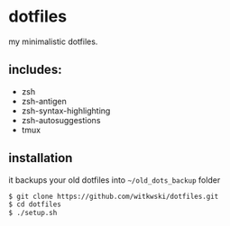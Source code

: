 # dotfiles

my minimalistic dotfiles.


## includes:
- zsh
- zsh-antigen
- zsh-syntax-highlighting
- zsh-autosuggestions
- tmux


## installation

it backups your old dotfiles into `~/old_dots_backup` folder

```sh
$ git clone https://github.com/witkwski/dotfiles.git
$ cd dotfiles
$ ./setup.sh
```

